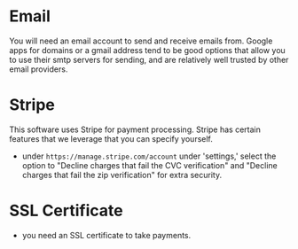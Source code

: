 # Email 

You will need an email account to send and receive emails from. Google apps for
domains or a gmail address tend to be good options that allow you to use their
smtp servers for sending, and are relatively well trusted by other email
providers. 

# Stripe 

This software uses Stripe for payment processing. Stripe has certain features
that we leverage that you can specify yourself. 

- under `https://manage.stripe.com/account` under 'settings,' select the option
  to "Decline charges that fail the CVC verification" and "Decline charges
  that fail the zip verification" for extra security.

# SSL Certificate

- you need an SSL certificate to take payments. 
